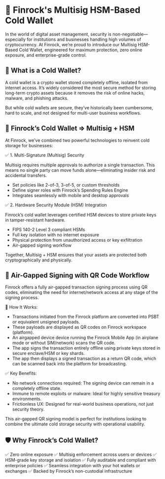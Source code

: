 # 🔐 Finrock's Multisig HSM-Based Cold Wallet
In the world of digital asset management, security is non-negotiable—especially for institutions and businesses handling high volumes of cryptocurrency. At Finrock, we’re proud to introduce our Multisig HSM-Based Cold Wallet, engineered for maximum protection, zero online exposure, and enterprise-grade control.

## 🧱 What is a Cold Wallet?
A cold wallet is a crypto wallet stored completely offline, isolated from internet access. It’s widely considered the most secure method for storing long-term crypto assets because it removes the risk of online hacks, malware, and phishing attacks.

But while cold wallets are secure, they’ve historically been cumbersome, hard to scale, and not designed for multi-user business workflows.

## 🔐 Finrock’s Cold Wallet => Multisig + HSM
At Finrock, we’ve combined two powerful technologies to reinvent cold storage for businesses:

✅ 1. Multi-Signature (Multisig) Security

Multisig requires multiple approvals to authorize a single transaction. This means no single party can move funds alone—eliminating insider risk and accidental transfers.
- Set policies like 2-of-3, 3-of-5, or custom thresholds
- Define signer roles with Finrock’s Spending Rules Engine
- Integrates seamlessly with mobile and desktop approvals

✅ 2. Hardware Security Module (HSM) Integration

Finrock’s cold wallet leverages certified HSM devices to store private keys in tamper-resistant hardware.
- FIPS 140-2 Level 3 compliant HSMs
- Full key isolation with no internet exposure
- Physical protection from unauthorized access or key exfiltration
- Air-gapped signing workflow

Together, Multisig + HSM ensures that your assets are protected both cryptographically and physically.

## 📴 Air-Gapped Signing with QR Code Workflow
Finrock offers a fully air-gapped transaction signing process using QR codes, eliminating the need for internet/network access at any stage of the signing process.

🔐 How It Works:
- Transactions initiated from the Finrock platform are converted into PSBT or equivalent unsigned payloads.
- These payloads are displayed as QR codes on Finrock workspace (platform).
- An airgapped device device running the Finrock Mobile App (in airplane mode or without SIM/network) scans the QR code.
- The app signs the transaction entirely offline using private keys stored in secure enclave/HSM or key shards.
- The app then displays a signed transaction as a return QR code, which can be scanned back into the platform for broadcasting.

✅ Key Benefits:
- No network connections required: The signing device can remain in a completely offline state.
- Immune to remote exploits or malware: Ideal for highly sensitive treasury environments.
- Frictionless UX: Designed for real-world business operations, not just security theory.

This air-gapped QR signing model is perfect for institutions looking to combine the ultimate cold storage security with operational usability.

## 🛡️ Why Finrock’s Cold Wallet?
✅ Zero online exposure
✅ Multisig enforcement across users or devices
✅ HSM-grade key storage and isolation
✅ Fully auditable and compliant with enterprise policies
✅ Seamless integration with your hot wallets or exchanges
✅ Backed by Finrock’s non-custodial infrastructure

